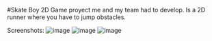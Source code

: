 #Skate Boy 2D
Game proyect me and my team had to develop. Is a 2D runner where you have to jump obstacles.

Screenshots:
![image](https://github.com/user-attachments/assets/c58452fa-d5f5-40fa-8870-09c584ac9e6c)
![image](https://github.com/user-attachments/assets/7a582d13-f0fe-4648-ae84-d316ac64537a)
![image](https://github.com/user-attachments/assets/2711a85c-c466-41a8-9c40-e4b7316c28a1)
